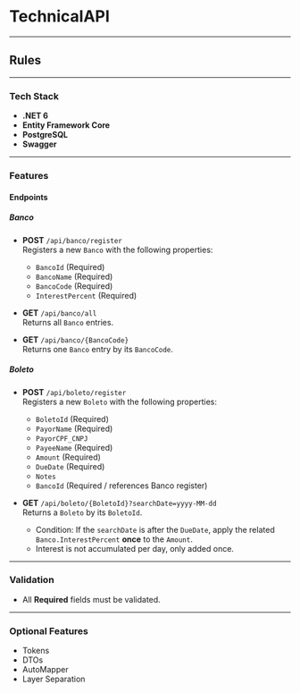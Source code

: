 # TechnicalAPI

---

## Rules

---

### Tech Stack
- **.NET 6**
- **Entity Framework Core**
- **PostgreSQL**
- **Swagger**

---

### Features

#### Endpoints

##### Banco
- **POST** `/api/banco/register`  
  Registers a new `Banco` with the following properties:
  - `BancoId` (Required)  
  - `BancoName` (Required)  
  - `BancoCode` (Required)  
  - `InterestPercent` (Required)  

- **GET** `/api/banco/all`  
  Returns all `Banco` entries.  

- **GET** `/api/banco/{BancoCode}`  
  Returns one `Banco` entry by its `BancoCode`.  

##### Boleto
- **POST** `/api/boleto/register`  
  Registers a new `Boleto` with the following properties:
  - `BoletoId` (Required)  
  - `PayorName` (Required)  
  - `PayorCPF_CNPJ`  
  - `PayeeName` (Required)  
  - `Amount` (Required)  
  - `DueDate` (Required)  
  - `Notes`  
  - `BancoId` (Required / references Banco register)  

- **GET** `/api/boleto/{BoletoId}?searchDate=yyyy-MM-dd`  
  Returns a `Boleto` by its `BoletoId`.  
  - Condition: If the `searchDate` is after the `DueDate`, apply the related `Banco.InterestPercent` **once** to the `Amount`.  
  - Interest is not accumulated per day, only added once.  

---

### Validation
- All **Required** fields must be validated.

---

### Optional Features
- Tokens
- DTOs
- AutoMapper
- Layer Separation
